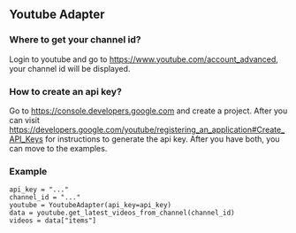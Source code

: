 ## Youtube Adapter

### Where to get your channel id?

Login to youtube and go to https://www.youtube.com/account_advanced, your
channel id will be displayed.

### How to create an api key?

Go to https://console.developers.google.com and create a project. After you can
visit https://developers.google.com/youtube/registering_an_application#Create_API_Keys
for instructions to generate the api key. After you have both, you can move to
the examples.

### Example

```
api_key = "..."
channel_id = "..."
youtube = YoutubeAdapter(api_key=api_key)
data = youtube.get_latest_videos_from_channel(channel_id)
videos = data["items"]
```
